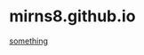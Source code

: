 # mirns8.github.io

[something](https://github.com/mirns8/mirns8.github.io/blob/main/виконуваний%20модуль.png)
